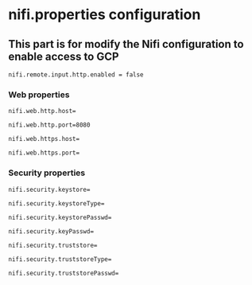 # nifi.properties configuration
This part is for modify the Nifi configuration to enable access to GCP
---------------------------------------
`nifi.remote.input.http.enabled = false`

### Web properties
`nifi.web.http.host=`

`nifi.web.http.port=8080`

`nifi.web.https.host=`

`nifi.web.https.port=`

### Security properties

`nifi.security.keystore=`

`nifi.security.keystoreType=`

`nifi.security.keystorePasswd=`

`nifi.security.keyPasswd=`

`nifi.security.truststore=`

`nifi.security.truststoreType=`

`nifi.security.truststorePasswd=`
